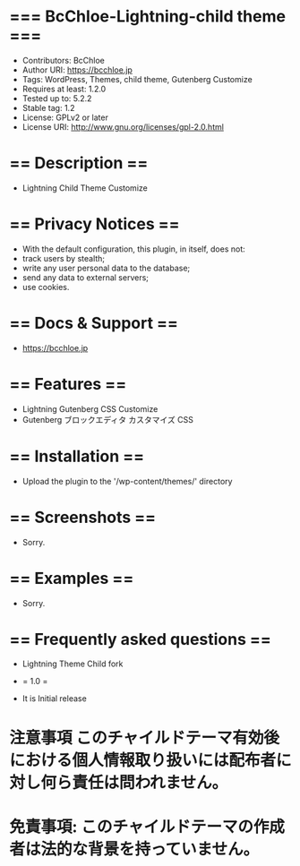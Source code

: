 # === BcChloe-Lightning-child theme ===
* Contributors: BcChloe
* Author URI: https://bcchloe.jp
* Tags: WordPress, Themes, child theme, Gutenberg Customize
* Requires at least: 1.2.0
* Tested up to: 5.2.2
* Stable tag: 1.2
* License: GPLv2 or later
* License URI: http://www.gnu.org/licenses/gpl-2.0.html

# == Description ==
* Lightning Child Theme Customize

# == Privacy Notices ==
* With the default configuration, this plugin, in itself, does not:
* track users by stealth;
* write any user personal data to the database;
* send any data to external servers;
* use cookies.

# == Docs & Support ==
* https://bcchloe.jp

# == Features ==
* Lightning Gutenberg  CSS Customize
* Gutenberg ブロックエディタ カスタマイズ CSS

# == Installation ==
* Upload the plugin to the '/wp-content/themes/' directory

# == Screenshots ==
* Sorry.

# == Examples ==
* Sorry.

# == Frequently asked questions ==
* Lightning Theme Child fork

* = 1.0 =
* It is Initial release

# 注意事項 このチャイルドテーマ有効後における個人情報取り扱いには配布者に対し何ら責任は問われません。
# 免責事項: このチャイルドテーマの作成者は法的な背景を持っていません。
